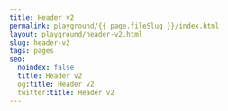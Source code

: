 ```yaml
---
title: Header v2
permalink: playground/{{ page.fileSlug }}/index.html
layout: playground/header-v2.html
slug: header-v2
tags: pages
seo:
  noindex: false
  title: Header v2
  og:title: Header v2
  twitter:title: Header v2
---
```



